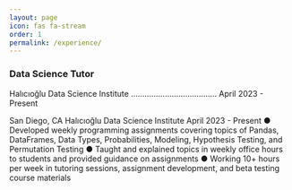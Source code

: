 ```yaml
---
layout: page
icon: fas fa-stream
order: 1
permalink: /experience/
---
```


### Data Science Tutor
Halıcıoğlu Data Science Institute ...................................... April 2023 - Present

San Diego, CA
 Halıcıoğlu Data Science Institute April 2023 - Present
● Developed weekly programming assignments covering topics of Pandas, DataFrames, Data Types, Probabilities, Modeling, Hypothesis Testing, and Permutation Testing
● Taught and explained topics in weekly office hours to students and provided guidance on assignments
● Working 10+ hours per week in tutoring sessions, assignment development, and beta testing course materials

